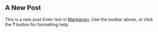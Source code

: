 ## A New Post
This is a new post 
Enter text in [Markdown](http://daringfireball.net/projects/markdown/). Use the toolbar above, or click the **?** button for formatting help.
